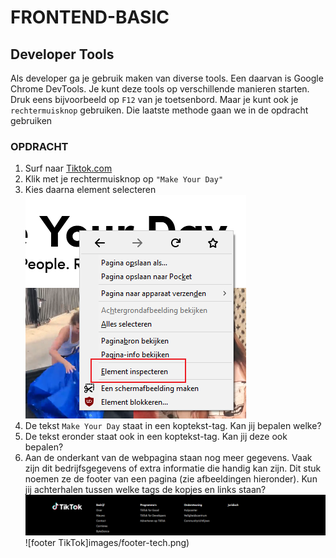 # FRONTEND-BASIC

## Developer Tools

Als developer ga je gebruik maken van diverse tools. Een daarvan is Google Chrome DevTools. Je kunt deze tools op verschillende manieren starten. Druk eens bijvoorbeeld op `F12` van je toetsenbord. Maar je kunt ook je `rechtermuisknop` gebruiken. Die laatste methode gaan we in de opdracht gebruiken

### OPDRACHT

1. Surf naar [Tiktok.com](https://www.tiktok.com/)
2. Klik met je rechtermuisknop op `"Make Your Day"`
3. Kies daarna element selecteren ![selecter element](images/elementselect.png)
4. De tekst `Make Your Day` staat in een koptekst-tag. Kan jij bepalen welke?
5. De tekst eronder staat ook in een koptekst-tag. Kan jij deze ook bepalen?
6. Aan de onderkant van de webpagina staan nog meer gegevens. Vaak zijn dit bedrijfsgegevens of extra informatie die handig kan zijn. Dit stuk noemen ze de footer van een pagina (zie afbeeldingen hieronder). Kun jij achterhalen tussen welke tags de kopjes en links staan?
   ![footer TikTok](images/footer.png)
   ![footer TikTok]images/footer-tech.png)
